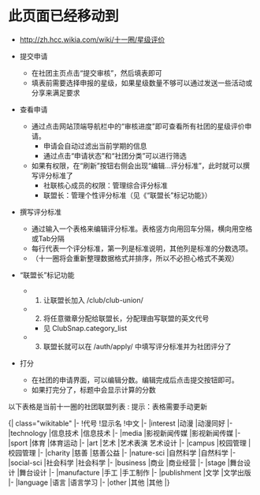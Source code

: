 # 此页面已经移动到
* http://zh.hcc.wikia.com/wiki/十一圈/星级评价

* 提交申请
	* 在社团主页点击“提交审核”，然后填表即可
	* 填表前需要选择申报的星级，如果星级数量不够可以通过发送一些活动或分享来满足要求
* 查看申请
	* 通过点击网站顶端导航栏中的“审核进度”即可查看所有社团的星级评价申请。
		* 申请会自动过滤出当前学期的信息
		* 通过点击“申请状态”和“社团分类”可以进行筛选
	* 如果有权限，在“刷新”按钮右侧会出现“编辑...评分标准”，此时就可以撰写评分标准了
		* 社联核心成员的权限：管理综合评分标准
		* 联盟长：管理个性评分标准（见《“联盟长”标记功能》）
* 撰写评分标准
	* 通过输入一个表格来编辑评分标准。表格竖方向用回车分隔，横向用空格或Tab分隔
	* 每行代表一个评分标准，第一列是标准说明，其他列是标准的分数选项。
	* （十一圈将会重新整理数据格式并排序，所以不必担心格式不美观）
* “联盟长”标记功能
	* 1. 让联盟长加入 /club/club-union/
	* 2. 将任意徽章分配给联盟长，分配理由写联盟的英文代号
		* 见 ClubSnap.category_list
	* 3. 联盟长就可以在 /auth/apply/ 中填写评分标准并为社团评分了
* 打分
	* 在社团的申请界面，可以编辑分数。编辑完成后点击提交按钮即可。
	* 如果打完分了，标题中会显示计算的分数

以下表格是当前十一圈的社团联盟列表
: 提示：表格需要手动更新

{| class="wikitable"
|-
!代号
!显示名
!中文
|-
|interest
|动漫
|动漫同好
|-
|technology
|信息技术
|信息技术
|-
|media
|影视新闻传媒
|影视新闻传媒
|-
|sport
|体育
|体育运动
|-
|art
|艺术
|艺术表演
艺术设计
|-
|campus
|校园管理
|校园管理
|-
|charity
|慈善
|慈善公益
|-
|nature-sci
|自然科学
|自然科学
|-
|social-sci
|社会科学
|社会科学
|-
|business
|商业
|商业经营
|-
|stage
|舞台设计
|舞台设计
|-
|manufacture
|手工
|手工制作
|-
|publishment
|文学
|文学出版
|-
|language
|语言
|语言学习
|-
|other
|其他
|其他
|}
